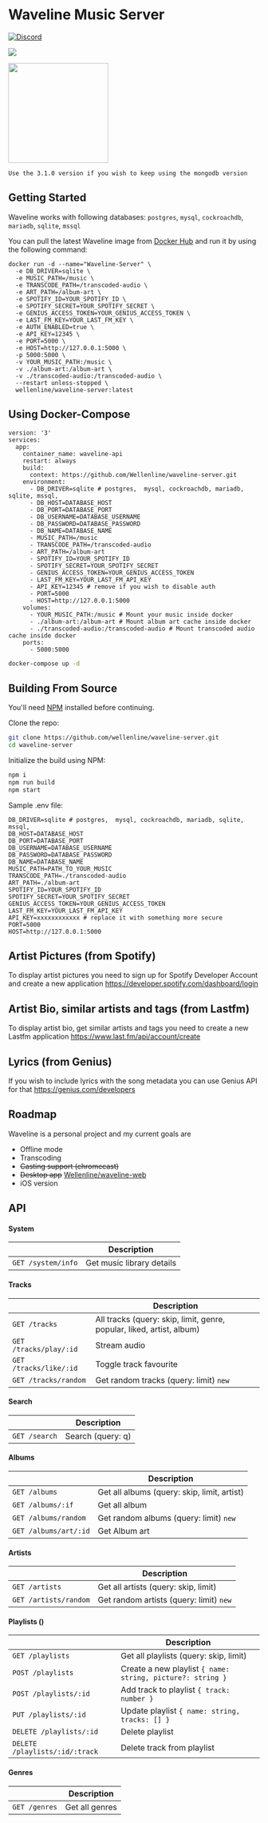 # Waveline Music Server
[![Discord](https://img.shields.io/discord/712899309242286090?logo=discord&logoColor=white&style=for-the-badge)](https://discord.gg/mJQm8SJ)

![](https://preview.redd.it/3vujqpdulbi41.png?width=2756&format=png&auto=webp&s=2cd56216825a7e9d9145e6b1fb2eb7750bb079d3)

<a href="https://play.google.com/store/apps/details?id=com.waveline.app" target="_blank">
	<img src="https://play.google.com/intl/en_us/badges/images/generic/en_badge_web_generic.png" width="200">
</a>

```Use the 3.1.0 version if you wish to keep using the mongodb version```

## Getting Started
Waveline works with following databases: `postgres`, `mysql`, `cockroachdb`, `mariadb`, `sqlite`, `mssql`

You can pull the latest Waveline image from [Docker Hub](https://hub.docker.com/r/wellenline/waveline-server) and run it by using the following command:

```
docker run -d --name="Waveline-Server" \
  -e DB_DRIVER=sqlite \
  -e MUSIC_PATH=/music \
  -e TRANSCODE_PATH=/transcoded-audio \
  -e ART_PATH=/album-art \
  -e SPOTIFY_ID=YOUR_SPOTIFY_ID \
  -e SPOTIFY_SECRET=YOUR_SPOTIFY_SECRET \
  -e GENIUS_ACCESS_TOKEN=YOUR_GENIUS_ACCESS_TOKEN \
  -e LAST_FM_KEY=YOUR_LAST_FM_KEY \
  -e AUTH_ENABLED=true \
  -e API_KEY=12345 \
  -e PORT=5000 \
  -e HOST=http://127.0.0.1:5000 \
  -p 5000:5000 \
  -v YOUR_MUSIC_PATH:/music \
  -v ./album-art:/album-art \
  -v ./transcoded-audio:/transcoded-audio \
  --restart unless-stopped \
  wellenline/waveline-server:latest
```

## Using Docker-Compose
```docker
version: '3'
services:
  app:
    container_name: waveline-api
    restart: always
    build:
      context: https://github.com/Wellenline/waveline-server.git
    environment:
      - DB_DRIVER=sqlite # postgres,  mysql, cockroachdb, mariadb, sqlite, mssql,
      - DB_HOST=DATABASE_HOST
      - DB_PORT=DATABASE_PORT
      - DB_USERNAME=DATABASE_USERNAME
      - DB_PASSWORD=DATABASE_PASSWORD
      - DB_NAME=DATABASE_NAME
      - MUSIC_PATH=/music
      - TRANSCODE_PATH=/transcoded-audio
      - ART_PATH=/album-art
      - SPOTIFY_ID=YOUR_SPOTIFY_ID
      - SPOTIFY_SECRET=YOUR_SPOTIFY_SECRET
      - GENIUS_ACCESS_TOKEN=YOUR_GENIUS_ACCESS_TOKEN
      - LAST_FM_KEY=YOUR_LAST_FM_API_KEY
      - API_KEY=12345 # remove if you wish to disable auth
      - PORT=5000
      - HOST=http://127.0.0.1:5000
    volumes:
      - YOUR_MUSIC_PATH:/music # Mount your music inside docker
      - ./album-art:/album-art # Mount album art cache inside docker
      - ./transcoded-audio:/transcoded-audio # Mount transcoded audio cache inside docker
    ports:
      - 5000:5000
```

```sh
docker-compose up -d
```


## Building From Source

You'll need [NPM](https://www.npmjs.com/get-npm) installed before continuing.

Clone the repo:
```sh
git clone https://github.com/wellenline/waveline-server.git
cd waveline-server
```

Initialize the build using NPM:
```sh
npm i
npm run build
npm start
```

Sample .env file:
```env
DB_DRIVER=sqlite # postgres,  mysql, cockroachdb, mariadb, sqlite, mssql,
DB_HOST=DATABASE_HOST
DB_PORT=DATABASE_PORT
DB_USERNAME=DATABASE_USERNAME
DB_PASSWORD=DATABASE_PASSWORD
DB_NAME=DATABASE_NAME
MUSIC_PATH=PATH_TO_YOUR_MUSIC
TRANSCODE_PATH=./transcoded-audio
ART_PATH=./album-art
SPOTIFY_ID=YOUR_SPOTIFY_ID
SPOTIFY_SECRET=YOUR_SPOTIFY_SECRET
GENIUS_ACCESS_TOKEN=YOUR_GENIUS_ACCESS_TOKEN
LAST_FM_KEY=YOUR_LAST_FM_API_KEY
API_KEY=xxxxxxxxxxxx # replace it with something more secure
PORT=5000
HOST=http://127.0.0.1:5000
```

## Artist Pictures (from Spotify)
To display artist pictures you need to sign up for Spotify Developer Account and create a new application
https://developer.spotify.com/dashboard/login

## Artist Bio, similar artists and tags (from Lastfm)
To display artist bio, get similar artists and tags you need to create a new Lastfm application
https://www.last.fm/api/account/create

## Lyrics (from Genius)
If you wish to include lyrics with the song metadata you can use Genius API for that
https://genius.com/developers

## Roadmap
Waveline is a personal project and my current goals are

* Offline mode
* Transcoding
* <s>Casting support (chromecast)</s>
* <s>Desktop app</s>  [Wellenline/waveline-web](https://github.com/Wellenline/waveline-web)
* iOS version


## API
#### System
|                |Description                    |
|----------------|-------------------------------|
|`GET /system/info`|Get music library details|


#### Tracks
|                |Description                    |
|----------------|-------------------------------|
|`GET /tracks`|All tracks (query: skip, limit, genre, popular, liked, artist, album)|
|`GET /tracks/play/:id`|Stream audio|
|`GET /tracks/like/:id`|Toggle track favourite |
|`GET /tracks/random`| Get random tracks (query: limit) `new` |

#### Search
|                |Description                    |
|----------------|-------------------------------|
|`GET /search`| Search (query: q) |


#### Albums
|                |Description                    |
|----------------|-------------------------------|
|`GET /albums`| Get all albums (query: skip, limit, artist) |
|`GET /albums/:if`| Get all album |
|`GET /albums/random`| Get random albums (query: limit) `new` |
|`GET /albums/art/:id`|Get Album art |


#### Artists
|                |Description                    |
|----------------|-------------------------------|
|`GET /artists`| Get all artists (query: skip, limit) |
|`GET /artists/random`| Get random artists (query: limit) `new` |


#### Playlists ()
|                |Description                    |
|----------------|-------------------------------|
|`GET /playlists`| Get all playlists (query: skip, limit) |
|`POST /playlists`| Create a new playlist `{ name: string, picture?: string }` |
|`POST /playlists/:id`| Add track to playlist `{ track: number }` |
|`PUT /playlists/:id`| Update playlist `{ name: string, tracks: [] }` |
|`DELETE /playlists/:id`| Delete playlist |
|`DELETE /playlists/:id/:track`| Delete track from playlist |


#### Genres
|                |Description                    |
|----------------|-------------------------------|
|`GET /genres`| Get all genres |
